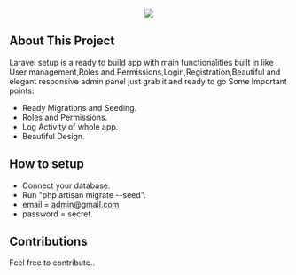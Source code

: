 <p align="center"><img src="https://laravel.com/assets/img/components/logo-laravel.svg"></p>


## About This Project

Laravel setup is a ready to build app with main functionalities built in like User management,Roles and Permissions,Login,Registration,Beautiful and elegant responsive admin panel just grab it and ready to go Some Important points:

- Ready Migrations and Seeding.
- Roles and Permissions.
- Log Activity of whole app.
- Beautiful Design.


## How to setup

- Connect your database.
- Run "php artisan migrate --seed".
- email = admin@gmail.com 
- password = secret.


## Contributions

Feel free to contribute..

